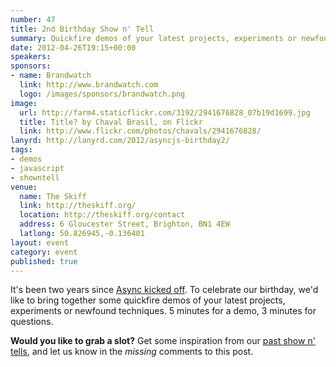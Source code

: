 ```yaml
---
number: 47
title: 2nd Birthday Show n' Tell
summary: Quickfire demos of your latest projects, experiments or newfound techniques
date: 2012-04-26T19:15+00:00
speakers: 
sponsors:
- name: Brandwatch
  link: http://www.brandwatch.com
  logo: /images/sponsors/brandwatch.png
image: 
  url: http://farm4.staticflickr.com/3192/2941676828_07b19d1699.jpg
  title: Title? by Chaval Brasil, on Flickr
  link: http://www.flickr.com/photos/chavals/2941676828/
lanyrd: http://lanyrd.com/2012/asyncjs-birthday2/
tags: 
- demos
- javascript
- showntell
venue: 
  name: The Skiff
  link: http://theskiff.org/
  location: http://theskiff.org/contact
  address: 6 Gloucester Street, Brighton, BN1 4EW
  latlong: 50.826945,-0.136401
layout: event
category: event
published: true
---
```


It's been two years since [Async kicked off][#new]. To celebrate our birthday,
we'd like to bring together some quickfire demos of your latest projects,
experiments or newfound techniques. 5 minutes for a demo, 3 minutes
for questions.

__Would you like to grab a slot?__ Get some inspiration from our [past show n'
tells][#past], and let us know in the _missing_ comments to this post.

[#new]: /new-group/
[#past]: http://asyncjs.com/tag/showntell/
